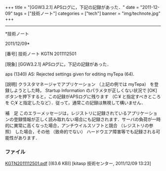 ﻿+++
title = "[GGW3.2.1] APSログに，下記の記録があった．"
date = "2011-12-09"
tags = ["技術ノート"]
categories = ["tech"]
banner = "img/technote.jpg"
+++

-----------------------------------------------------------------------------------------------------------------------------

*技術ノート

2011/12/09*


[番号]
技術ノート KGTN 2011112501

[現象]
[GGW3.2.1] APSログに，下記の記録があった．

aps (1340) AS: Rejected settings given for editing myTepa (64).

[説明]
クラスタマネージャでアプリケーション （上記の例では myTepa）
を登録しようとした時， Startup Information のパラメタが正しくない状況で
[OK] ボタンを押下すると，この記録がAPSログに残ります （C:¥
と指定すべきところを C;¥
と指定したなど）．従って，通常この記録は無視して構いません．

補　足
このエラーメッセージは，レジストリに記録されているアプリケーションの登録情報が正しく読み取れない場合にも記録されます．サーバの負荷が一時的に異常に高くなった場合，アンチウイルスソフトと競合
（レジストリの参照） した場合，その他 （致命的でない）
ハードウエア障害等でも記録される可能性があります．


### ファイル

 
 


[KGTN2011112501.pdf](http://techreport.kitasp.net/attachments/download/711/KGTN2011112501.pdf)
 [(63.6 KB)] [kitasp 技術センター, 2011/12/09
13:23]


 


 

